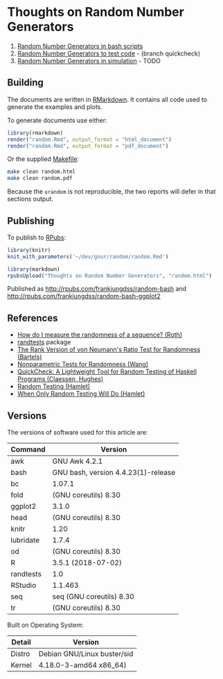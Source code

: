 # Thoughts on Random Number Generators

1. [Random Number Generators in bash scripts](./random.Rmd)
2. [Random Number Generators to test code](./code.Rmd) - (branch quickcheck)
3. [Random Number Generators in simulation](./simulate.Rmd) - TODO


## Building

The documents are written in [RMarkdown](https://rmarkdown.rstudio.com/). It
contains all code used to generate the examples and plots.

To generate documents use either:

```r
library(rmarkdown)
render("random.Rmd", output_format = "html_document")
render("random.Rmd", output_format = "pdf_document")
```

Or the supplied [Makefile](https://www.gnu.org/software/make/):

```bash
make clean random.html
make clean random.pdf
```

Because the `urandom` is not reproducible, the two reports will defer in that
sections output.


## Publishing

To publish to [RPubs](http://rpubs.com/):

```r
library(knitr)
knit_with_parameters('~/dev/gnur/random/random.Rmd')

library(markdown)
rpubsUpload("Thoughts on Random Number Generators", "random.html")
```

Published as http://rpubs.com/frankjungdss/random-bash and
http://rpubs.com/frankjungdss/random-bash-ggplot2


## References

* [How do I measure the randomness of a
sequence? (Roth)](https://www.quora.com/How-do-I-measure-the-randomness-of-a-sequence)
* [randtests](https://cran.r-project.org/web/packages/randtests/randtests.pdf)
  package
* [The Rank Version of von Neumann's Ratio Test for Randomness (Bartels)](https://www.researchgate.net/publication/230639951_The_Rank_Version_of_von_Neumann's_Ratio_Test_for_Randomness)
* [Nonparametric Tests for Randomness (Wang)](http://www.ifp.illinois.edu/~ywang11/paper/ECE461Proj.pdf)
* [QuickCheck: A Lightweight Tool for Random Testing of Haskell
Programs (Claessen, Hughes) ](https://dl.acm.org/citation.cfm?id=351266)
* [Random Testing (Hamlet)](http://www.cse.msu.edu/~cse870/Materials/Testing/hamlet.homepage.random.ps)
* [When Only Random Testing Will Do (Hamlet)](https://dl.acm.org/citation.cfm?id=1145737)


## Versions

The versions of software used for this article are:

  | Command   | Version                             |
  | ---       | ---                                 |
  | awk       | GNU Awk 4.2.1                       |
  | bash      | GNU bash, version 4.4.23(1)-release |
  | bc        | 1.07.1                              |
  | fold      | (GNU coreutils) 8.30                |
  | ggplot2   | 3.1.0                               |
  | head      | (GNU coreutils) 8.30                |
  | knitr     | 1.20                                |
  | lubridate | 1.7.4                               |
  | od        | (GNU coreutils) 8.30                |
  | R         | 3.5.1 (2018-07-02)                  |
  | randtests | 1.0                                 |
  | RStudio   | 1.1.463                             |
  | seq       | seq (GNU coreutils) 8.30            |
  | tr        | (GNU coreutils) 8.30                |

Built on Operating System:

  | Detail | Version                     |
  | ---    | ---                         |
  | Distro | Debian GNU/Linux buster/sid |
  | Kernel | 4.18.0-3-amd64 x86_64)      |

